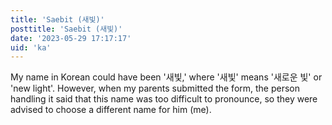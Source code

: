 ```yaml
---
title: 'Saebit (새빛)'
posttitle: 'Saebit (새빛)'
date: '2023-05-29 17:17:17'
uid: 'ka'
---
```


My name in Korean could have been '새빛,' where '새빛' means '새로운 빛' or 'new light'. However, when my parents submitted the form, the person handling it said that this name was too difficult to pronounce, so they were advised to choose a different name for him (me).